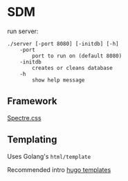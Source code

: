 # SDM

run server:

```
./server [-port 8080] [-initdb] [-h]
    -port
        port to run on (default 8080)
    -initdb
        creates or cleans database
    -h
        show help message

```

## Framework
[Spectre.css](https://picturepan2.github.io/spectre/)

## Templating
Uses Golang's `html/template`

Recommended intro [hugo templates](https://gohugo.io/templates/introduction/)


